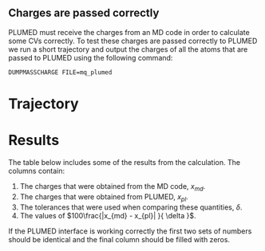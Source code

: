Charges are passed correctly
---------------------------

PLUMED must receive the charges from an MD code in order to calculate some CVs correctly.
To test these charges are passed correctly to PLUMED we run a short trajectory and output the charges of all the atoms that 
are passed to PLUMED using the following command: 

```plumed
DUMPMASSCHARGE FILE=mq_plumed
```

# Trajectory

# Results 

The table below includes some of the results from the calculation.  The columns contain:

1. The charges that were obtained from the MD code, $x_{md}$.
2. The charges that were obtained from PLUMED, $x_{pl}$.
3. The tolerances that were used when comparing these quantities, $\delta$.
4. The values of $100\frac{|x_{md} - x_{pl}| }{ \delta }$.

If the PLUMED interface is working correctly the first two sets of numbers should be identical and the final column should be filled with zeros.

